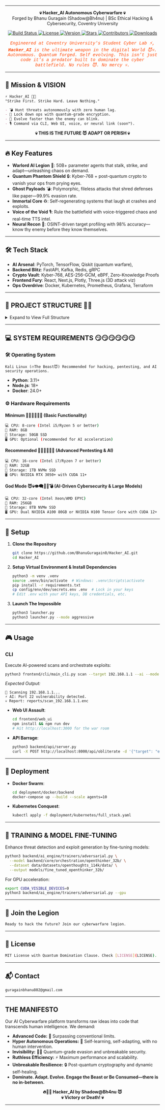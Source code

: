 

---


<p align="center">
  <strong>💀 Hacker_AI Autonomous Cyberwarfare 💀</strong><br>
  Forged by Bhanu Guragain (Shadow@Bh4nu)</a> | BSc Ethical Hacking & Cybersecurity, Coventry University<br>
</p>

<p align="center">
  <a href="https://github.com/BhanuGuragain0/Hacker_AI/actions/workflows/ci.yml">
    <img src="https://github.com/BhanuGuragain0/Hacker_AI/actions/workflows/ci.yml/badge.svg" alt="Build Status"/>
  </a>
  <a href="https://github.com/BhanuGuragain0/Hacker_AI/blob/main/LICENSE">
    <img src="https://img.shields.io/github/license/BhanuGuragain0/Hacker_AI" alt="License"/>
  </a>
  <a href="https://github.com/BhanuGuragain0/Hacker_AI/releases/latest">
    <img src="https://img.shields.io/github/v/release/BhanuGuragain0/Hacker_AI?color=blue" alt="Version"/>
  </a>
  <a href="https://github.com/BhanuGuragain0/Hacker_AI/stargazers">
    <img src="https://img.shields.io/github/stars/BhanuGuragain0/Hacker_AI?style=social" alt="Stars"/>
  </a>
  <a href="https://github.com/BhanuGuragain0/Hacker_AI/graphs/contributors">
    <img src="https://img.shields.io/github/contributors/BhanuGuragain0/Hacker_AI?color=green" alt="Contributors"/>
  </a>
  <a href="https://github.com/BhanuGuragain0/Hacker_AI/releases">
    <img src="https://img.shields.io/github/downloads/BhanuGuragain0/Hacker_AI/total" alt="Downloads"/>
  </a>
</p>

<p align="center" style="font-family: 'Courier New', monospace; color: #FF4500;">
  <em>
    Engineered at Coventry University's Student Cyber Lab ⚡, <strong>Hacker_AI</strong> is the ultimate weapon in the digital World 😈💀. Autonomous. Quantum forged. Self evolving. This isn’t just code it’s a predator built to dominate the cyber battlefield. No rules 😈. No mercy 💀.
  </em>
</p>

---

## 🚀 Mission & VISION

```markdown
⚡ Hacker_AI 🧠💀
"Strike First. Strike Hard. Leave Nothing."

- 💣 Hunt threats autonomously with zero human lag.  
- 🔧 Lock down ops with quantum-grade encryption.  
- 🤖 Evolve faster than the enemy can blink.  
- 🎙️ Command via CLI, Web UI, voice, or neural link (soon™).
```

<p align="center">
  <strong>💀 THIS IS THE FUTURE 😈 ADAPT OR PERISH 💀</strong>
</p>

---

## 🔥 Key Features

- **Warlord AI Legion** 🤖: 50B+ parameter agents that stalk, strike, and adapt—unleashing chaos on demand.  
- **Quantum Phantom Shield** 🔒: Kyber-768 + post-quantum crypto to vanish your ops from prying eyes.  
- **Ghost Payloads** 💣: Polymorphic, fileless attacks that shred defenses like paper—99.9% evasion rate.  
- **Immortal Core** ♻️: Self-regenerating systems that laugh at crashes and exploits.  
- **Voice of the Void** 🎙️: Rule the battlefield with voice-triggered chaos and real-time TTS intel.  
- **Neural Recon** 🧠: OSINT-driven target profiling with 98% accuracy—know thy enemy before they know themselves.

---

## 🛠 Tech Stack

- **AI Arsenal**: PyTorch, TensorFlow, Qiskit (quantum warfare),  
- **Backend Blitz**: FastAPI, Kafka, Redis, gRPC  
- **Crypto Vault**: Kyber-768, AES-256-GCM, eBPF, Zero-Knowledge Proofs  
- **Frontend Fury**: React, Next.js, Plotly, Three.js (3D attack viz)  
- **Ops Overdrive**: Docker, Kubernetes, Prometheus, Grafana, Terraform  

---

## 📂 PROJECT STRUCTURE 🧠💀
<details>
<summary>Expand to View Full Structure</summary>
```bash
📁 Hacker_AI  
├── 🧮 analytics  
│   • Contains modules for dashboards, data pipelines, metrics collection, recon analysis, reporting, and threat intelligence.  
├── ⚙️ backend  
│   • The core engine hosting AI operations, APIs, caching, foundational components, diagnostics, experiments, health checks, and task scheduling.  
│   ├── 🤖 ai_engine  
│   │   • Houses all AI modules powering offensive and defensive functions.  
│   │   ├── 🚀 adversarial_ai  
│   │   │   • Modules for generating adversarial payloads, AI evasion, fuzzing, APT simulation, zero-day discovery, and hunting.  
│   │   ├── 🧑‍💻 agents  
│   │   │   • Specialized agents for browser automation, dark web recon, exploitation, forensics, network scanning, phishing, social engineering, and training.  
│   │   ├── 🚨 autonomous_exploits  
│   │   │   • Automates persistence, code analysis, exploit generation, payload encoding, post-exploitation, and sandbox escapes.  
│   │   ├── 🛡️ blue_team_ops  
│   │   │   • Defensive modules including AI detection, auto-patching, cyber deception, malware analysis, and proactive threat hunting.  
│   │   ├── 🏆 ctf  
│   │   │   • A challenge engine for running Capture-The-Flag simulations and competitions.  
│   │   ├── 🕵️‍♀️ deception_ai  
│   │   │   • Implements anti-forensics, honeypot strategies, and log manipulation to mislead attackers.  
│   │   ├── 🧠 decision_engine  
│   │   │   • Contains AI decision-making algorithms and threat mapping capabilities.  
│   │   ├── 📡 models  
│   │   │   • Defines AI models, auto-learning frameworks, loaders, parsers, self-correctors, mobile integrations, and vulnerability assessments.  
│   │   ├── 🌐 network_ops  
│   │   │   • Provides network traffic monitoring, stealth C2 operations, TOR proxy services, and wireless exploit techniques.  
│   │   ├── ⚛️ quantum  
│   │   │   • Experimental modules leveraging quantum computing for secure and advanced operations.  
│   │   ├── 🔴 red_team_ops  
│   │   │   • Offensive modules for social media attacks, brute force, deepfake techniques, malware deployment, OSINT, password cracking, phishing, recon, and victim analysis.  
│   │   ├── 🧬 strategies  
│   │   │   • Advanced tactical frameworks based on hyperdimensional and neuroplasticity concepts.  
│   │   ├── 🏋️‍♂️ trainers  
│   │   │   • Dedicated modules for adversarial and federated learning model training.  
│   │   └── 🚂 training_pipeline  
│   │       • Orchestrates end‑to‑end data flow and model training routines (e.g., Nmap and SQLMap pipelines).  
│   ├── 🌐 api  
│   │   • Exposes system functionalities via secure endpoints.  
│   │   ├── 🛠️ middleware  
│   │   │   • Manages API security, error handling, input validation, and rate limiting.  
│   │   ├── 📊 monitoring  
│   │   │   • Tracks API health, performance metrics, and uptime.  
│   │   └── 🛣️ routes  
│   │       • Organizes API endpoints for various system operations.  
│   ├── 💾 cache  
│   │   • Provides caching capabilities via Memcached and Redis to enhance performance.  
│   ├── 🏛️ core  
│   │   • The foundational backbone, including architecture, exception handling, database migrations, core models, and orchestration.  
│   │   ├── ⚠️ exceptions  
│   │   │   • Custom exception handlers for system-wide error management.  
│   │   ├── 🔄 migrations  
│   │   │   • Scripts for database schema evolution and version control.  
│   │   ├── 📦 models  
│   │   │   • Core data models and ORM definitions used throughout the system.  
│   │   ├── 🎛️ orchestration  
│   │   │   • Coordinates complex integrations and workflows.  
│   │   │   └── Submodules:  
│   │   │       • deepseek_coder_v2_lite_instruct  
│   │   │       • janus_pro_7b  
│   │   │       • jarvis  
│   │   │       • kokoro_82m  
│   │   │       • openthinker_32b  
│   │   │       • openthinker_7b  
│   │   │       • pre_trained_models  – Repository of pre‑trained AI model weights and configurations  
│   │   │       • qwen2_5_vl_7b_instruct  
│   │   │       • qwen2_audio_7b_instruct  
│   │   │       • qwq_32b  
│   │   │       • securityllm  
│   │   ├── 🔒 security  
│   │   │   • Implements access control, authentication, encryption, input sanitization, and log analysis.  
│   │   ├── ♻️ self_healing  
│   │   │   • Provides automated recovery, anomaly detection, and predictive maintenance capabilities.  
│   │   └── 🛠️ utils  
│   │       • Shared helper functions and utilities for common tasks.  
│   ├── 🩺 diagnostics  
│   │   • Modules to perform system diagnostics and monitor operational parameters.  
│   ├── 🔬 experiments  
│   │   • A sandbox for testing new ideas and experimental features (e.g., quantum tests).  
│   ├── health  
│   │   • Monitors the health of AI models, APIs, and databases.  
│   └── ⏱️ tasks  
│       • Manages scheduling and execution of background tasks across the system.  
├── 📈 benchmarks  
│   • Dedicated modules for performance, penetration, resource usage, and scalability benchmarking.  
├── ⚙️ config  
│   • Contains configuration files for AI models, app settings, databases, logging, security, and tool integrations.  
│   └── 🌍 env  
│       • Environment-specific settings.  
│       ├── 🛠️ dev  
│       │   • Development configurations and secrets.  
│       └── 🚀 prod  
│           • Production-ready configurations and secure settings.  
├── 🗄️ data  
│   • Central repository for all project data, including backups, datasets, and pipelines.  
│   ├── 🗃️ backup  
│   │   • Archived backups and snapshots of critical data.  
│   ├── 📊 datasets  
│   │   • Structured datasets for training and analytics.  
│   │   ├── 🔒 encrypted  
│   │   │   • Securely encrypted datasets.  
│   │   ├── 🧠 openthoughts_114k  
│   │   │   • A large-scale training dataset (raw data and metadata).  
│   │   └── 🌱 raw  
│   │       • Unprocessed data collected from diverse sources.  
│   ├── 🗄️ db  
│   │   • Database management and connection scripts.  
│   ├── 🧨 exploits  
│   │   • Repository for exploit modules and offensive techniques.  
│   ├── 🔄 migrations  
│   │   • Data migration files for schema version management.  
│   ├── 🎯 payloads  
│   │   • Strategies for payload generation and encoding.  
│   ├── 🛤️ pipeline  
│   │   • End‑to‑end pipelines for data ingestion, processing, and storage.  
│   └── 📝 wordlists  
│       • Comprehensive wordlists for brute-forcing, discovery, and enumeration tasks.  
├── 🚀 deployment  
│   • Contains configurations and scripts for deploying the project.  
│   ├── 🐳 docker  
│   │   • Docker setups for containerizing backend and frontend services.  
│   └── ☸️ kubernetes  
│       • Kubernetes manifests for scalable, container-orchestrated deployments.  
├── 📖 docs  
│   • Project documentation, including API references, deployment guides, and developer instructions.  
├── 🎨 frontend  
│   • User interface components and client-side applications.  
│   ├── 🖥️ cli  
│   │   • Command Line Interface tools for interacting with the system (includes other CLIs and tool CLIs).  
│   ├── 🖌️ gui  
│   │   • Graphical User Interface applications for monitoring and control.  
│   └── 🌐 web_ui  
│       • Web‑based dashboards and interfaces for real‑time interaction.  
├── 🤖 .github  
│   • GitHub workflows and dependency management configurations.  
├── 📜 logs  
│   • Centralized logging for system events and log management documentation.  
├── 🔌 plugins  
│   • Extendable plugins for adding custom features and integrations.  
│   └── (Subfolder: tools_plugin)  
├── 🧪 sandbox  
│   • A controlled environment for testing experimental features and ideas.  
├── ⚙️ scripts  
│   • Utility scripts for backup, deployment, setup, and system updates.  
├── 🔐 secret  
│   • Secure storage for encrypted secrets and credentials.  
│   └── 📂 data  
│       • Organized sensitive configuration data for backend, frontend, and tool integrations.  
├── 🧪 tests  
│   • Comprehensive test suites (unit and integration) to ensure system stability.  
│   └── (Subfolders: ai_engine, api, etc.)  
└── 🛠️ tools  
    • Integrations and wrappers for external security and hacking tools.  
    ├── ☁️ cloud  
    │   • Interfaces for AWS, Azure, and other cloud services.  
    ├── 🔐 crypto_stego  
    │   • Tools for encryption and steganography operations.  
    ├── 🗄️ database  
    │   • Wrappers for interacting with SQL and NoSQL databases.  
    ├── 🕵️‍♂️ evasion  
    │   • Modules implementing stealth and evasion techniques.  
    ├── 💣 exploitation  
    │   • Tools for automating exploit discovery and deployment.  
    ├── 🔍 fuzzing  
    │   • Fuzz testing frameworks and integration tools.  
    ├── 🎮 gpu  
    │   • GPU‑accelerated utilities for rapid password cracking.  
    ├── 💻 hardware  
    │   • Interfaces for hardware‑based analysis and exploitation.  
    ├── 🕵️‍♀️ identify  
    │   • Tools for OS fingerprinting and system identification.  
    ├── 🔍 information_gathering  
    │   • Comprehensive OSINT and reconnaissance modules.  
    ├── 📡 iot  
    │   • Specialized tools for analyzing and exploiting IoT devices.  
    ├── 🛠️ other_tools  
    │   • Additional custom integrations and wrappers for miscellaneous tools.  
    ├── 🔑 passwords  
    │   • Utilities for brute‑forcing and cracking passwords.  
    ├── 🔓 post_exploitation  
    │   • Modules for post‑compromise operations and credential extraction.  
    ├── ♻️ recovery  
    │   • Data recovery and forensic analysis utilities.  
    ├── 🔎 reverse_engineering  
    │   • Integrations for disassembly and reverse‑engineering (Ghidra, IDA Pro, etc.).  
    ├── 📡 rfid  
    │   • Tools for RFID analysis and interfacing.  
    ├── 📡 sdr  
    │   • Software‑defined radio analysis modules.  
    ├── 📱 smartphones  
    │   • Security assessment tools for mobile devices.  
    ├── 🕵️‍♀️ sniffing_spoofing  
    │   • Network sniffing and spoofing tool integrations.  
    ├── 👥 social_engineering  
    │   • Modules for executing social engineering campaigns.  
    ├── 📞 voip  
    │   • Tools for exploiting and securing VoIP systems.  
    ├── 🔍 vulnerability  
    │   • Vulnerability scanning and assessment utilities.  
    ├── 🌐 web  
    │   • Integrations for web application security and testing tools.  
    └── 📡 wireless  
        • Tools for wireless network analysis and penetration testing.
```
</details>

---

## 💻 SYSTEM REQUIREMENTS 😏😏😏😏😏😏

### 🛠 Operating System  
    Kali Linux (🔥The Beast😈) Recommended for hacking, pentesting, and AI security operations.

- **Python**: 3.11+  
- **Node.js**: 18+  
- **Docker**: 24.0+  

### ⚙️ Hardware Requirements

#### **Minimum 🥺🥺🥺🥺🥺🥺 (Basic Functionality)**
```bash
💻 CPU: 8-core (Intel i5/Ryzen 5 or better)
🧠 RAM: 8GB
💾 Storage: 50GB SSD
🖥️ GPU: Optional (recommended for AI acceleration)
```

#### **Recommended 👿👿👿👿👿👿 (Advanced Pentesting & AI)**
```bash
💻 CPU: 16-core (Intel i7/Ryzen 7 or better)
🧠 RAM: 32GB
💾 Storage: 1TB NVMe SSD
🖥️ GPU: NVIDIA RTX 3050+ with CUDA 11+
```

#### **God Mode 😈💀👁️‍🗨️🏴‍☠️💣 (AI-Driven Cybersecurity & Large Models)**
```bash
💻 CPU: 32-core (Intel Xeon/AMD EPYC)
🧠 RAM: 256GB
💾 Storage: 8TB NVMe SSD
🖥️ GPU: Dual NVIDIA A100 80GB or NVIDIA H100 Tensor Core with CUDA 12+
```
---

## 🔧 Setup

1. **Clone the Repository**
   ```bash
   git clone https://github.com/BhanuGuragain0/Hacker_AI.git
   cd Hacker_AI
   ```

2. **Setup Virtual Environment & Install Dependencies**
   ```bash
   python3 -m venv .venv
   source .venv/bin/activate  # Windows: .venv\Scripts\activate
   pip install -r requirements.txt
   cp config/env/dev/secrets.env .env  # Lock in your keys
   # Edit .env with your API keys, DB credentials, etc.
   ```

3. **Launch The Impossible**
  
   ```bash
   python3 launcher.py
   python3 launcher.py --mode aggressive
   ```

---

## 🎮 Usage

### **CLI**
Execute AI-powered scans and orchestrate exploits:
```bash
python3 frontend/cli/main_cli.py scan --target 192.168.1.1 --ai --mode stealth
```
*Expected Output:*
```
🌌 Scanning 192.168.1.1...
⚡ AI: Port 22 vulnerability detected.
💀 Report: reports/scan_192.168.1.1.enc
```

- **Web UI Assault**:  
  ```bash
  cd frontend/web_ui
  npm install && npm run dev
  # Hit http://localhost:3000 for the war room
  ```

- **API Barrage**:  
  ```bash
  python3 backend/api/server.py
  curl -X POST http://localhost:8000/api/obliterate -d '{"target": "enemy.com"}'
  ```

---

## 🚢 Deployment

- **Docker Swarm**:  
  ```bash
  cd deployment/docker/backend
  docker-compose up --build --scale agents=10
  ```

- **Kubernetes Conquest**:  
  ```bash
  kubectl apply -f deployment/kubernetes/full_stack.yaml
  ```

---

## 🧠 TRAINING & MODEL FINE-TUNING

Enhance threat detection and exploit generation by fine-tuning models:
```bash
python3 backend/ai_engine/trainers/adversarial.py \
  --model backend/core/orchestration/openthinker_32b/ \
  --dataset data/datasets/openthoughts_114k/data/ \
  --output models/fine_tuned_openthinker_32b/
```
For GPU acceleration:
```bash
export CUDA_VISIBLE_DEVICES=0
python3 backend/ai_engine/trainers/adversarial.py --gpu
```

---


## 🤝 Join the Legion
```markdown
Ready to hack the future? Join our cyberwarfare legion. 
```
---

## 📜 License
```bash
MIT License with Quantum Domination Clause. Check [LICENSE](LICENSE).
```
---

## 📬 Contact

    guragainbhanu802@gmail.com  

---
## THE MANIFESTO

Our AI Cyberwarfare platform transforms raw ideas into code that transcends human intelligence. We demand:
- **Advanced Code:** 🚀 Surpassing conventional limits.
- **Hyper Autonomous Operations:** 🤖 Self-learning, self-adapting, with no human intervention.
- **Invisibility:** 🕵️‍♂️ Quantum-grade evasion and unbreakable security.
- **Ruthless Efficiency:** ⚡ Maximum performance and scalability.
- **Unbreakable Resilience:** 🔒 Post-quantum cryptography and dynamic self-healing.
- **Dominate. Adapt. Evolve. Engage the Beast or Be Consumed—there is no in-between.**


<p align="center">
  <strong>🔥🕵️‍♂️ Hacker_AI by Shadow@Bh4nu 😈<br>💀 Victory or Death! 💀</strong><br>
</p>

---

